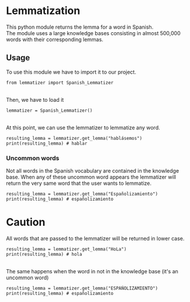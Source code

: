 # Lemmatization
This python module returns the lemma for a word in Spanish.
<br/>
The module uses a large knowledge bases consisting in almost 500,000 words with their corresponding lemmas.

## Usage
To use this module we have to import it to our project.

```
from lemmatizer import Spanish_Lemmatizer
```

<br/>
Then, we have to load it

```
lemmatizer = Spanish_Lemmatizer()
```

<br/>
At this point, we can use the lemmatizer to lemmatize any word.

```
resulting_lemma = lemmatizer.get_lemma("hablásemos")
print(resulting_lemma) # hablar
```

### Uncommon words
Not all words in the Spanish vocabulary are contained in the knowledge base. When any of these uncommon word appears the lemmatizer will return the very same word that the user wants to lemmatize.
<br/>

```
resulting_lemma = lemmatizer.get_lemma("Españolizamiento")
print(resulting_lemma) # españolizamiento
```

# Caution
All words that are passed to the lemmatizer will be returned in lower case.
<br/>

```
resulting_lemma = lemmatizer.get_lemma("HoLa")
print(resulting_lemma) # hola
```

<br/>
The same happens when the word in not in the knowledge base (it's an uncommon word)

```
resulting_lemma = lemmatizer.get_lemma("ESPAÑOLIZAMIENTO")
print(resulting_lemma) # españolizamiento
```
